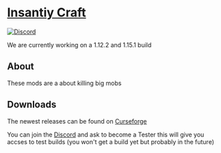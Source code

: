 # [Insantiy Craft](https://www.curseforge.com/minecraft/mc-mods/insanitycraft)
[![Discord](https://img.shields.io/discord/606891148664897659?color=7289DA)](https://discord.gg/p4u57uF)

We are currently working on a 1.12.2 and 1.15.1 build

## About

These mods are a about killing big mobs


## Downloads

The newest releases can be found on [Curseforge](https://www.curseforge.com/minecraft/mc-mods/insanitycraft)

You can join the [Discord](https://discord.gg/p4u57uF) and ask to become a Tester this will give you accses to test builds (you won't get a build yet but probably in the future) 
